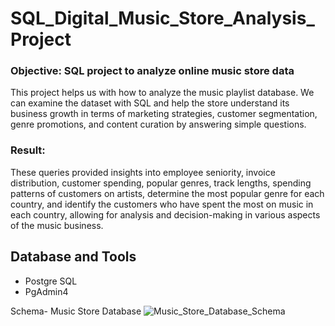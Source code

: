 # SQL_Digital_Music_Store_Analysis_Project
### Objective: SQL project to analyze online music store data
This project helps us with how to analyze the music playlist database. We can examine the dataset with SQL and help the store understand its business growth in terms of marketing strategies, customer segmentation, genre promotions, and content curation by answering simple questions.
### Result: 
These queries provided insights into employee seniority, invoice distribution, customer spending, popular genres, track lengths, spending patterns of customers on artists, determine the most popular genre for each country, and identify the customers who have spent the most on music in each country, allowing for analysis and decision-making in various aspects of the music business.

## Database and Tools
* Postgre SQL
* PgAdmin4

Schema- Music Store Database ![Music_Store_Database_Schema](https://github.com/Chaitanya101101/SQL_Music_Store_Analysis_Project/assets/128048654/97c72fe6-9bdf-4443-b114-26beb6610cd2)

